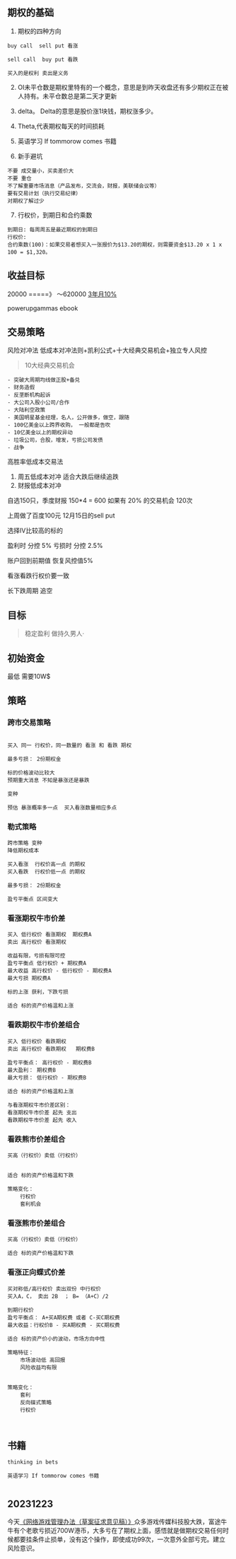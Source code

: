 ## 期权的基础

1. 期权的四种方向
```
buy call  sell put 看涨

sell call  buy put 看跌

买入的是权利 卖出是义务
```
2. OI未平仓数是期权里特有的一个概念，意思是到昨天收盘还有多少期权正在被人持有。未平仓数总是第二天才更新

3. delta。 Delta的意思是股价涨1块钱，期权涨多少。

4. Theta,代表期权每天的时间损耗

5. 英语学习 If tommorow comes 书籍

6. 新手避坑
```
不要 成交量小，买卖差价大
不要 重仓
不了解重要市场消息（产品发布，交流会，财报，美联储会议等）
要有交易计划（执行交易纪律）
对期权了解过少
```

7. 行权价，到期日和合约乘数
```
到期日: 每周周五是最近期权的到期日
行权价: 
合约乘数(100)：如果交易者想买入一张报价为$13.20的期权，则需要资金$13.20 x 1 x 100 = $1,320。
```


## 收益目标
20000 =====》 ～620000
[3年月10%](http://fuli.00cha.net/mx_jssy_yfl_20000_yll_10_3_ni.html)

powerupgammas ebook

## 交易策略
风险对冲法
低成本对冲法则+凯利公式+十大经典交易机会+独立专人风控

> 10大经典交易机会

    - 突破大周期均线做正股+备兑
    - 财务造假
    - 反垄断机构起诉
    - 大公司入股小公司/合作
    - 大陆利空政策
    - 美国明星基金经理，名人，公开做多，做空，跟随
    - 100亿美金以上跨界收购， 一般都是告吹
    - 10亿美金以上的期权异动
    - 垃圾公司，合股，增发，亏损公司发债
    - 战争

高胜率低成本交易法
1. 周五低成本对冲 适合大跌后继续追跌
2. 财报低成本对冲

自选150只，季度财报 150*4 = 600
如果有 20% 的交易机会 120次

上周做了百度100元 12月15日的sell put

选择IV比较高的标的

盈利时 分控 5%
亏损时 分控 2.5%

账户回到前期值 恢复风控值5%




看涨看跌行权价要一致

长下跌周期 追空


## 目标
> 稳定盈利 做持久男人·

## 初始资金
最低 需要10W$



## 策略

### 跨市交易策略

```

买入 同一 行权价，同一数量的 看涨 和 看跌 期权

最多亏损： 2份期权金

标的价格波动比较大
预期重大消息 不知是暴涨还是暴跌

变种

预估 暴涨概率多一点  买入看涨数量相应多点
```

### 勒式策略

```
跨市策略 变种
降低期权成本

买入看涨  行权价高一点 的期权
买入看跌  行权价低一点 的期权

最多亏损： 2份期权金

盈亏平衡点 区间变大

```

### 看涨期权牛市价差

```
买入 低行权价 看涨期权  期权费A
卖出 高行权价 看涨期权

收益有限，亏损有限可控
盈亏平衡点 低行权价 + 期权费A
最大收益 高行权价 - 低行权价 - 期权费A
最大亏损 期权费A

标的上涨 获利，下跌亏损

适合 标的资产价格温和上涨

```

### 看跌期权牛市价差组合

```
买入 低行权价 看跌期权  
卖出 高行权价 看跌期权   期权费B

盈亏平衡点： 高行权价 - 期权费B
最大盈利： 期权费B
最大亏损： 低行权价 - 期权费B

适合 标的资产价格温和上涨

与看涨期权牛市价差区别：
看涨期权牛市价差 起先 支出
看跌期权牛市价差 起先 收入

```

### 看跌熊市价差组合

```
买高（行权价）卖低（行权价）


适合 标的资产价格温和下跌

策略变化：
	行权价
	套利机会
```



### 看涨熊市价差组合

```
买高（行权价）卖低（行权价）

适合 标的资产价格温和下跌
```



### 看涨正向蝶式价差

```
买对称低/高行权价 卖出双份 中行权价
买入A，C， 卖出 2B  ； B= （A+C）/2

到期行权价
盈亏平衡点： A+买A期权费 或者 C-买C期权费
最大收益：行权价B - 买A期权费 - 买C期权费

适合 标的资产价小的波动，市场方向中性

策略特征：
	市场波动低 高回报
	风险收益均有限


策略变化：
	套利
	反向碟式策略
	行权价



```



## 书籍

```
thinking in bets

英语学习 If tommorow comes 书籍


```


## 20231223
今天[《网络游戏管理办法（草案征求意见稿）》](https://www.nppa.gov.cn/xxfb/tzgs/202312/t20231221_823187.html#:~:text=%E4%B8%BA%E5%8A%A0%E5%BC%BA%E8%A1%8C%E4%B8%9A%E8%A7%84%E8%8C%83%E7%AE%A1%E7%90%86%EF%BC%8C%E6%8E%A8%E5%8A%A8%E9%AB%98%E8%B4%A8%E9%87%8F%E5%8F%AF%E6%8C%81%E7%BB%AD%E5%8F%91%E5%B1%95%EF%BC%8C%E6%88%91%E4%BB%AC%E8%B5%B7%E8%8D%89%E4%BA%86%E3%80%8A%E7%BD%91%E7%BB%9C%E6%B8%B8%E6%88%8F%E7%AE%A1%E7%90%86%E5%8A%9E%E6%B3%95%EF%BC%88%E8%8D%89%E6%A1%88%E5%BE%81%E6%B1%82%E6%84%8F%E8%A7%81%E7%A8%BF%EF%BC%89%E3%80%8B%EF%BC%8C%E7%8E%B0%E5%90%91%E7%A4%BE%E4%BC%9A%E5%85%AC%E5%BC%80%E5%BE%81%E6%B1%82%E6%84%8F%E8%A7%81%E3%80%82,%E5%85%AC%E4%BC%97%E5%8F%AF%E9%80%9A%E8%BF%87%E4%BB%A5%E4%B8%8B%E9%80%94%E5%BE%84%E5%92%8C%E6%96%B9%E5%BC%8F%E6%8F%90%E5%87%BA%E5%8F%8D%E9%A6%88%E6%84%8F%E8%A7%81%EF%BC%9A%201.%E7%99%BB%E5%BD%95%E4%B8%AD%E5%8D%8E%E4%BA%BA%E6%B0%91%E5%85%B1%E5%92%8C%E5%9B%BD%E5%8F%B8%E6%B3%95%E9%83%A8%E2%80%82%E4%B8%AD%E5%9B%BD%E6%94%BF%E5%BA%9C%E6%B3%95%E5%88%B6%E4%BF%A1%E6%81%AF%E7%BD%91%EF%BC%88%E7%BD%91%E5%9D%80%EF%BC%9Awww.moj.gov.cn%E3%80%81www.chinalaw.gov.cn%EF%BC%89%EF%BC%8C%E8%BF%9B%E5%85%A5%E9%A6%96%E9%A1%B5%E4%B8%BB%E8%8F%9C%E5%8D%95%E7%9A%84%E2%80%9C%E7%AB%8B%E6%B3%95%E6%84%8F%E8%A7%81%E5%BE%81%E9%9B%86%E2%80%9D%E6%A0%8F%E7%9B%AE%E6%8F%90%E5%87%BA%E6%84%8F%E8%A7%81%E3%80%82)众多游戏传媒科技股大跌，富途牛牛有个老歌亏损近700W港币，大多亏在了期权上面，感悟就是做期权交易任何时候都要挂条件止损单，没有这个操作，即使成功99次，一次意外全部亏完。建立风险意识。
